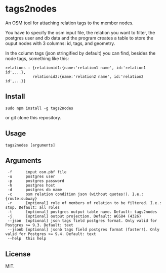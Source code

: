 tags2nodes
==========

An OSM tool for attaching relation tags to the member nodes.

You have to specify the osm input file, the relation you want to filter, the postgres user and db data and the program creates a table to store the ouput nodes with 3 columns: id, tags, and geometry.

In the column tags (json stringified by default) you can find, besides the node tags, something like this:

```
relations : {relationid1:{name:'relation1 name', id:'relation1 id',...},
            relationid2:{name:'relation2 name', id:'relation2 id',...}}
```

Install
-------

```
sudo npm install -g tags2nodes
```
or git clone this repository.

Usage
-----

```
tags2nodes [arguments]
```

Arguments
-------

```
 -f      input osm.pbf file
 -u      postgres user
 -p      postgres password
 -h      postgres host
 -d      postgres db name
 -c      osm relation condition json (without quotes!). I.e.: {route:subway}
 -r      [optional] role of members of relation to be filtered. I.e.: stop. Default: all roles
 -t      [optional] postgres output table name. Default: tags2nodes
 -j      [optional] output projection. Default: WGS84 (4326)
 --json  [optional] json tags field postgres format. Only valid for Postgres >= 9.3. Default: text
 --jsonb [optional] jsonb tags field postgres format (faster!). Only valid for Postgres >= 9.4. Default: text
 --help  this help
 ```
	
License
-------

MIT.
